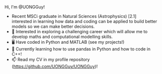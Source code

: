 Hi, I'm @UONGGuy!
- Recent MSCi graduate in Natural Sciences (Astrophysics) [2.1] interested in learning how data and coding can be applied to build better models so we can make better decisions.
- 👀 Interested in exploring a challenging career which will allow me to develop maths and computational modelling skills.
- 🖥️ Have coded in Python and MATLAB (see my projects!)
- 🌱 Currently learning how to use pandas in Python and how to code in C++!
- 📫 Read my CV in my profile repository (https://github.com/UONGGuy/UONGGuy)!

<!---
- 👋 Hi, I’m @UONGGuy!
- 👀 I’m interested in upskilling.
- 🌱 I’m currently learning about C++.
- 💞️ I’m looking to collaborate on ...
- 📫 How to reach me ...
--->
<!---
UONGGuy/UONGGuy is a ✨ special ✨ repository because its `README.md` (this file) appears on your GitHub profile.
You can click the Preview link to take a look at your changes.
--->
